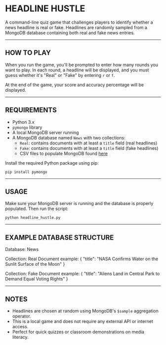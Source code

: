 HEADLINE HUSTLE
===============

A command-line quiz game that challenges players to identify whether a news headline is real or fake. Headlines are randomly sampled from a MongoDB database containing both real and fake news entries.

------------------------------------------------------------
HOW TO PLAY
------------------------------------------------------------
When you run the game, you'll be prompted to enter how many rounds you want to play. In each round, a headline will be displayed, and you must guess whether it's "Real" or "Fake" by entering `r` or `f`.

At the end of the game, your score and accuracy percentage will be displayed.

------------------------------------------------------------
REQUIREMENTS
------------------------------------------------------------
- Python 3.x
- `pymongo` library
- A local MongoDB server running
- A MongoDB database named `News` with two collections:
  - `Real`: contains documents with at least a `title` field (real headlines)
  - `Fake`: contains documents with at least a `title` field (fake headlines)
  - CSV files to populate MongoDB found [here](https://www.kaggle.com/datasets/clmentbisaillon/fake-and-real-news-dataset)

Install the required Python package using pip:

    pip install pymongo

------------------------------------------------------------
USAGE
------------------------------------------------------------

Make sure your MongoDB server is running and the database is properly populated. Then run the script:

    python headline_hustle.py

------------------------------------------------------------
EXAMPLE DATABASE STRUCTURE
------------------------------------------------------------
Database: News

Collection: Real
Document example:
{
    "title": "NASA Confirms Water on the Sunlit Surface of the Moon"
}

Collection: Fake
Document example:
{
    "title": "Aliens Land in Central Park to Demand Equal Voting Rights"
}

------------------------------------------------------------
NOTES
------------------------------------------------------------
- Headlines are chosen at random using MongoDB's `$sample` aggregation operator.
- This is a local game and does not require any external API or internet access.
- Perfect for quick quizzes or classroom demonstrations on media literacy.

